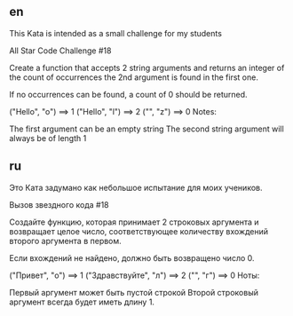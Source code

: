 ## en

This Kata is intended as a small challenge for my students

All Star Code Challenge #18

Create a function that accepts 2 string arguments and returns an integer of the count of occurrences the 2nd argument is found in the first one.

If no occurrences can be found, a count of 0 should be returned.

("Hello", "o") ==> 1
("Hello", "l") ==> 2
("", "z") ==> 0
Notes:

The first argument can be an empty string
The second string argument will always be of length 1

## ru

Это Ката задумано как небольшое испытание для моих учеников.

Вызов звездного кода #18

Создайте функцию, которая принимает 2 строковых аргумента и возвращает целое число, соответствующее количеству вхождений второго аргумента в первом.

Если вхождений не найдено, должно быть возвращено число 0.

("Привет", "о") ==> 1
("Здравствуйте", "л") ==> 2
("", "г") ==> 0
Ноты:

Первый аргумент может быть пустой строкой
Второй строковый аргумент всегда будет иметь длину 1.
